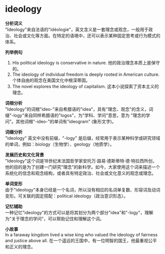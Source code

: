 # ideology

**分析词义**  
"Ideology"来自法语的"idéologie"，英文含义是一套理念或观念，一般用于政治、社会或文化等方面。在特定的语境中，还可以表示某种固定思考或行为模式的体系。

  

**列举例句**

  

1.  His political ideology is conservative in nature. 他的政治理念本质上是保守的。
2.  The ideology of individual freedom is deeply rooted in American culture. 个体自由的观念在美国文化中根深蒂固。
3.  The novel explores the ideology of capitalism. 这本小说探索了资本主义的理念。

  

**词根分析**  
"Ideology"的词根"ideo-"来自希腊语的"idea"，具有"理念、观念"的含义，词缀"-logy"来自同样希腊语的"logos"，为"学科、学问"意思，意为 "理念的学问"。其他词根"-ideo-"的单词有"ideogram" (象形文字)。

  

**词缀分析**  
"ideology" 英文中没有前缀，"-logy" 是后缀，经常用于表示某种科学或研究领域的单词，例如：biology（生物学）、geology（地质学）。

  

**发展历史和文化背景**  
"Ideology"这个词是18世纪末法国哲学家安托万·路易·德斯蒂特·德·特拉西所创，他的目的是为了创建一门研究"理念"的新科学。如今，大家使用这个词来描述一个系统化的信念和观念结构，或者具有特定政治、社会或文化意义的观念或理念。

  

**单词变形**  
由于"ideology"本身已经是一个名词，所以没有相应的名词单复数、形容词及动词变形。可关联的固定搭配：political ideology（政治意识形态）。

  

**记忆辅助**  
一种记忆"ideology"的方式可以是将其划分为两个部分"idea"和"-logy"，理解为"关于理念的学问"，可以帮助记住和理解这个词。

  

**小故事**  
In a faraway kingdom lived a wise king who valued the ideology of fairness and justice above all. 在一个遥远的王国中，有一位明智的国王，他最重视公平和正义的理念。
